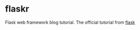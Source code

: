 # flaskr
Flask web framework blog tutorial. The official tutorial from [flask](https://flask.palletsprojects.com/en/2.2.x/tutorial/)
